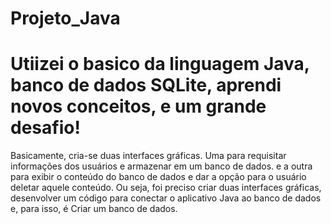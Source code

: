 # Projeto_Java

# Utiizei o basico da linguagem Java, banco de dados SQLite, aprendi novos conceitos, e um grande desafio!

Basicamente, cria-se duas interfaces gráficas. Uma para requisitar informações dos usuários e armazenar em um banco de dados.
e a outra para exibir o conteúdo do banco de dados e dar a opção para o usuário deletar aquele conteúdo.
Ou seja, foi preciso criar duas interfaces gráficas, desenvolver um código para conectar o aplicativo Java ao banco de dados e, para isso, é Criar um banco de dados.
